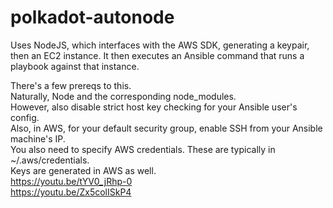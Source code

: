 # polkadot-autonode<br />

Uses NodeJS, which interfaces with the AWS SDK, generating a keypair, then an EC2 instance.
It then executes an Ansible command that runs a playbook against that instance. 

There's a few prereqs to this.<br />
Naturally, Node and the corresponding node_modules. <br />
However, also disable strict host key checking for your Ansible user's config.<br />
Also, in AWS, for your default security group, enable SSH from your Ansible machine's IP. <br />
You also need to specify AWS credentials. These are typically in ~/.aws/credentials.<br />
Keys are generated in AWS as well.<br />
https://youtu.be/tYV0_jRhp-0<br />
https://youtu.be/Zx5colISkP4
